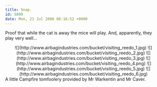 ```yaml
---
title: Snap.
id: 5899
date: Mon, 21 Jul 2008 08:16:52 +0000
---
```


Proof that while the cat is away the mice will play. And, apparently, they play very well…

<div align="center">![](http://www.airbagindustries.com/bucket/visiting_reedo_1.jpg)  
![](http://www.airbagindustries.com/bucket/visiting_reedo_2.jpg)  
![](http://www.airbagindustries.com/bucket/visiting_reedo_3.jpg)  
![](http://www.airbagindustries.com/bucket/visiting_reedo_4.png)  
![](http://www.airbagindustries.com/bucket/visiting_reedo_5.jpg)  
![](http://www.airbagindustries.com/bucket/visiting_reedo_6.jpg)</div>A little Campfire tomfoolery provided by Mr Warkentin and Mr Caver.


